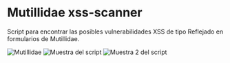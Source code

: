 # Mutillidae xss-scanner
Script para encontrar las posibles vulnerabilidades XSS de tipo Reflejado en formularios de Mutillidae.

![Mutillidae](https://github.com/juliospau/xss-scanner/blob/main/Multi.PNG)
![Muestra del script](https://github.com/juliospau/xss-scanner/blob/main/muestraScript.PNG)
![Muestra 2 del script](https://github.com/juliospau/xss-scanner/blob/main/muestraScript-2.PNG)

